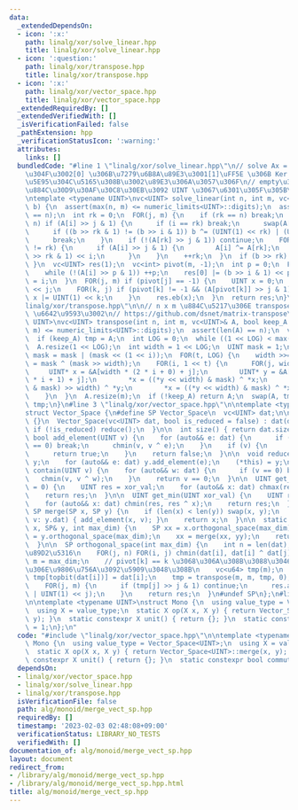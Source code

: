 ```yaml
---
data:
  _extendedDependsOn:
  - icon: ':x:'
    path: linalg/xor/solve_linear.hpp
    title: linalg/xor/solve_linear.hpp
  - icon: ':question:'
    path: linalg/xor/transpose.hpp
    title: linalg/xor/transpose.hpp
  - icon: ':x:'
    path: linalg/xor/vector_space.hpp
    title: linalg/xor/vector_space.hpp
  _extendedRequiredBy: []
  _extendedVerifiedWith: []
  _isVerificationFailed: false
  _pathExtension: hpp
  _verificationStatusIcon: ':warning:'
  attributes:
    links: []
  bundledCode: "#line 1 \"linalg/xor/solve_linear.hpp\"\n// solve Ax = b \u3092\u89E3\
    \u304F\u3002[0] \u306B\u7279\u6B8A\u89E3\u3001[1]\uFF5E \u306B Ker A \u306E\u57FA\
    \u5E95\u304C\u5165\u308B\u3002\u89E3\u306A\u3057\u306F\n// empty\u3002 A \u306E\
    \u884C\u30D9\u30AF\u30C8\u30EB\u3092 UINT \u3067\u6301\u305F\u305B\u308B\u3002\
    \ntemplate <typename UINT>\nvc<UINT> solve_linear(int n, int m, vc<UINT>& A, UINT\
    \ b) {\n  assert(max(n, m) <= numeric_limits<UINT>::digits);\n  assert(len(A)\
    \ == n);\n  int rk = 0;\n  FOR(j, m) {\n    if (rk == n) break;\n    FOR(i, rk,\
    \ n) if (A[i] >> j & 1) {\n      if (i == rk) break;\n      swap(A[rk], A[i]);\n\
    \      if ((b >> rk & 1) != (b >> i & 1)) b ^= (UINT(1) << rk) | (UINT(1) << i);\n\
    \      break;\n    }\n    if (!(A[rk] >> j & 1)) continue;\n    FOR(i, n) if (i\
    \ != rk) {\n      if (A[i] >> j & 1) {\n        A[i] ^= A[rk];\n        b ^= (b\
    \ >> rk & 1) << i;\n      }\n    }\n    ++rk;\n  }\n  if (b >> rk) { return {};\
    \ }\n  vc<UINT> res(1);\n  vc<int> pivot(m, -1);\n  int p = 0;\n  FOR(i, rk) {\n\
    \    while (!(A[i] >> p & 1)) ++p;\n    res[0] |= (b >> i & 1) << p;\n    pivot[p]\
    \ = i;\n  }\n  FOR(j, m) if (pivot[j] == -1) {\n    UINT x = 0;\n    x |= UINT(1)\
    \ << j;\n    FOR(k, j) if (pivot[k] != -1 && (A[pivot[k]] >> j & 1)) {\n     \
    \ x |= UINT(1) << k;\n    }\n    res.eb(x);\n  }\n  return res;\n}\n#line 2 \"\
    linalg/xor/transpose.hpp\"\n\n// n x m \u884C\u5217\u306E transpose\u3002O((n+m)log(n+m))\
    \ \u6642\u9593\u3002\n// https://github.com/dsnet/matrix-transpose\ntemplate <typename\
    \ UINT>\nvc<UINT> transpose(int n, int m, vc<UINT>& A, bool keep_A = 1) {\n  assert(max(n,\
    \ m) <= numeric_limits<UINT>::digits);\n  assert(len(A) == n);\n  vc<UINT> tmp;\n\
    \  if (keep_A) tmp = A;\n  int LOG = 0;\n  while ((1 << LOG) < max(n, m)) ++LOG;\n\
    \  A.resize(1 << LOG);\n  int width = 1 << LOG;\n  UINT mask = 1;\n  FOR(i, LOG)\
    \ mask = mask | (mask << (1 << i));\n  FOR(t, LOG) {\n    width >>= 1;\n    mask\
    \ = mask ^ (mask >> width);\n    FOR(i, 1 << t) {\n      FOR(j, width) {\n   \
    \     UINT* x = &A[width * (2 * i + 0) + j];\n        UINT* y = &A[width * (2\
    \ * i + 1) + j];\n        *x = ((*y << width) & mask) ^ *x;\n        *y = ((*x\
    \ & mask) >> width) ^ *y;\n        *x = ((*y << width) & mask) ^ *x;\n      }\n\
    \    }\n  }\n  A.resize(m);\n  if (!keep_A) return A;\n  swap(A, tmp);\n  return\
    \ tmp;\n}\n#line 3 \"linalg/xor/vector_space.hpp\"\n\ntemplate <typename UINT>\n\
    struct Vector_Space {\n#define SP Vector_Space\n  vc<UINT> dat;\n\n  Vector_Space()\
    \ {}\n  Vector_Space(vc<UINT> dat, bool is_reduced = false) : dat(dat) {\n   \
    \ if (!is_reduced) reduce();\n  }\n\n  int size() { return dat.size(); }\n\n \
    \ bool add_element(UINT v) {\n    for (auto&& e: dat) {\n      if (e == 0 || v\
    \ == 0) break;\n      chmin(v, v ^ e);\n    }\n    if (v) {\n      dat.eb(v);\n\
    \      return true;\n    }\n    return false;\n  }\n\n  void reduce() {\n    SP\
    \ y;\n    for (auto&& e: dat) y.add_element(e);\n    (*this) = y;\n  }\n\n  bool\
    \ contain(UINT v) {\n    for (auto&& w: dat) {\n      if (v == 0) break;\n   \
    \   chmin(v, v ^ w);\n    }\n    return v == 0;\n  }\n\n  UINT get_max(UINT xor_val\
    \ = 0) {\n    UINT res = xor_val;\n    for (auto&& x: dat) chmax(res, res ^ x);\n\
    \    return res;\n  }\n\n  UINT get_min(UINT xor_val) {\n    UINT res = xor_val;\n\
    \    for (auto&& x: dat) chmin(res, res ^ x);\n    return res;\n  }\n\n  static\
    \ SP merge(SP x, SP y) {\n    if (len(x) < len(y)) swap(x, y);\n    for (auto\
    \ v: y.dat) { add_element(x, v); }\n    return x;\n  }\n\n  static SP intersection(SP&\
    \ x, SP& y, int max_dim) {\n    SP xx = x.orthogonal_space(max_dim);\n    SP yy\
    \ = y.orthogonal_space(max_dim);\n    xx = merge(xx, yy);\n    return xx.orthogonal_space(max_dim);\n\
    \  }\n\n  SP orthogonal_space(int max_dim) {\n    int n = len(dat);\n    // \u4E09\
    \u89D2\u5316\n    FOR(j, n) FOR(i, j) chmin(dat[i], dat[i] ^ dat[j]);\n    int\
    \ m = max_dim;\n    // pivot[k] == k \u3068\u306A\u308B\u3088\u3046\u306B\u884C\
    \u306E\u9806\u756A\u3092\u5909\u3048\u308B\n    vc<u64> tmp(m);\n    FOR(i, len(dat))\
    \ tmp[topbit(dat[i])] = dat[i];\n    tmp = transpose(m, m, tmp, 0);\n    SP res;\n\
    \    FOR(j, m) {\n      if (tmp[j] >> j & 1) continue;\n      res.add_element(tmp[j]\
    \ | UINT(1) << j);\n    }\n    return res;\n  }\n#undef SP\n};\n#line 2 \"alg/monoid/merge_vect_sp.hpp\"\
    \n\ntemplate <typename UINT>\nstruct Mono {\n  using value_type = Vector_Space<UINT>;\n\
    \  using X = value_type;\n  static X op(X x, X y) { return Vector_Space<UINT>::merge(x,\
    \ y); }\n  static constexpr X unit() { return {}; }\n  static constexpr bool commute\
    \ = 1;\n};\n"
  code: "#include \"linalg/xor/vector_space.hpp\"\n\ntemplate <typename UINT>\nstruct\
    \ Mono {\n  using value_type = Vector_Space<UINT>;\n  using X = value_type;\n\
    \  static X op(X x, X y) { return Vector_Space<UINT>::merge(x, y); }\n  static\
    \ constexpr X unit() { return {}; }\n  static constexpr bool commute = 1;\n};\n"
  dependsOn:
  - linalg/xor/vector_space.hpp
  - linalg/xor/solve_linear.hpp
  - linalg/xor/transpose.hpp
  isVerificationFile: false
  path: alg/monoid/merge_vect_sp.hpp
  requiredBy: []
  timestamp: '2023-02-03 02:48:08+09:00'
  verificationStatus: LIBRARY_NO_TESTS
  verifiedWith: []
documentation_of: alg/monoid/merge_vect_sp.hpp
layout: document
redirect_from:
- /library/alg/monoid/merge_vect_sp.hpp
- /library/alg/monoid/merge_vect_sp.hpp.html
title: alg/monoid/merge_vect_sp.hpp
---
```

